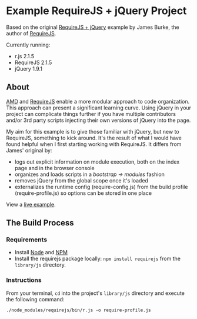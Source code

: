 # Example RequireJS + jQuery Project #

Based on the original [RequireJS + jQuery][original] example by James Burke, the author of [RequireJS][requirejs].

Currently running:

  - r.js 2.1.5
  - RequireJS 2.1.5
  - jQuery 1.9.1


## About ##

[AMD][amd] and [RequireJS][requirejs] enable a more modular approach to code organization. This approach can present a significant learning curve. Using jQuery in your project can complicate things further if you have multiple contributors and/or 3rd party scripts injecting their own versions of jQuery into the page.

My aim for this example is to give those familiar with jQuery, but new to RequireJS, something to kick around. It's the result of what I would have found helpful when I first starting working with RequireJS. It differs from James' original by:

  - logs out explicit information on module execution, both on the index page and in the browser console
  - organizes and loads scripts in a *bootstrap -> modules* fashion
  - removes jQuery from the global scope once it's loaded
  - externalizes the runtime config (require-config.js) from the build profile (require-profile.js) so options can be stored in one place

View a [live example][gh-pages].


## The Build Process

### Requirements

  - Install [Node][node] and [NPM][npm]
  - Install the requirejs package locally: `npm install requirejs` from the `library/js` directory.


### Instructions ###

From your terminal, `cd` into the project's `library/js` directory and execute the following command:

    ./node_modules/requirejs/bin/r.js -o require-profile.js



[amd]:https://github.com/amdjs/amdjs-api/wiki/AMD
[requirejs]:https://github.com/jrburke/requirejs
[original]:https://github.com/jrburke/require-jquery
[node]:http://nodejs.org/
[npm]:https://github.com/isaacs/npm
[gh-pages]:http://ryanfitzer.github.com/Example-RequireJS-jQuery-Project/